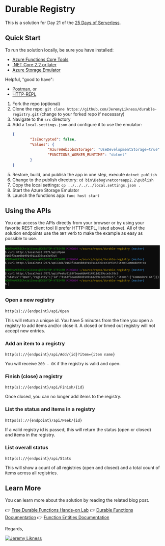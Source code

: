 # Durable Registry

This is a solution for Day 21 of the [25 Days of Serverless](https://25daysofserverless.com/).

## Quick Start

To run the solution locally, be sure you have installed:

- [Azure Functions Core Tools](https://jlik.me/g0h)
- [.NET Core 2.2 or later](https://jlik.me/g0i)
- [Azure Storage Emulator](https://jlik.me/g0j)

Helpful, "good to have":

- [Postman](https://www.getpostman.com/), or
- [HTTP-REPL](https://jlik.me/g0k)

1. Fork the repo (optional)
1. Clone the repo: `git clone https://github.com/JeremyLikness/durable-registry.git` (change to your forked repo if necessary)
1. Navigate to the `src` directory
1. Add a `local.settings.json` and configure it to use the emulator:
    ```json
    {
            "IsEncrypted": false,
            "Values": {
                    "AzureWebJobsStorage": "UseDevelopmentStorage=true",
                    "FUNCTIONS_WORKER_RUNTIME": "dotnet"
            }
    }
    ```
1. Restore, build, and publish the app in one step, execute `dotnet publish`
1. Change to the publish directory: `cd bin\Debug\netcoreapp2.2\publish`
1. Copy the local settings: `cp ../../../../local.settings.json .`
1. Start the Azure Storage Emulator
1. Launch the functions app: `func host start`

## Using the APIs

You can access the APIs directly from your browser or by using your favorite REST client tool (I prefer HTTP-REPL, listed above). All of the solution endpoints use the `GET` verb to make the example as easy as possible to use.

![API Example](./splash.png)

### Open a new registry

`http(s)://{endpoint}/api/Open`

This will return a unique id. You have 5 minutes from the time you open a registry to add items and/or close it. A closed or timed out registry will not accept new entries.

### Add an item to a registry

`http(s)://{endpoint}/api/Add/{id}?item={item name}`

You will receive `200 - OK` if the registry is valid and open.

### Finish (close) a registry

`http(s)://{endpoint}/api/Finish/{id}`

Once closed, you can no longer add items to the registry.

### List the status and items in a registry

`https(s)://{endpoint}/api/Peek/{id}`

If a valid registry id is passed, this will return the status (open or closed) and items in the registry.

### List overall status

`http(s)://{endpoint}/api/Stats`

This will show a count of all registries (open and closed) and a total count of items across all registries.

## Learn More

You can learn more about the solution by reading the related blog post.

👉 [Free Durable Functions Hands-on Lab](https://jlik.me/g0l)
👉 [Durable Functions Documentation](https://jlik.me/g0m)
👉 [Function Entities Documentation](https://jlik.me/g0n)

Regards,

[![Jeremy Likness](https://blog.jeremylikness.com/images/jeremylikness.gif)](https://twitter.com/JeremyLikness)
